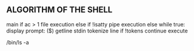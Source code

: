 ## ALGORITHM OF THE SHELL
main
    if ac > 1
        file execution
    else if !isatty
        pipe execution
    else
        while true:
            display prompt: ($)
            getline stdin
            tokenize line
            if !tokens
            continue
            execute



/bin/ls -a
